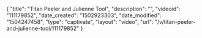 {
    "title": "Titan Peeler and Julienne Tool",
    "description": "",
    "videoid": "111179852",
    "date_created": "1502923303",
    "date_modified": "1504247458",
    "type": "captivate",
    "layout": "video",
    "url": "\/v\/titan-peeler-and-julienne-tool\/111179852"
}